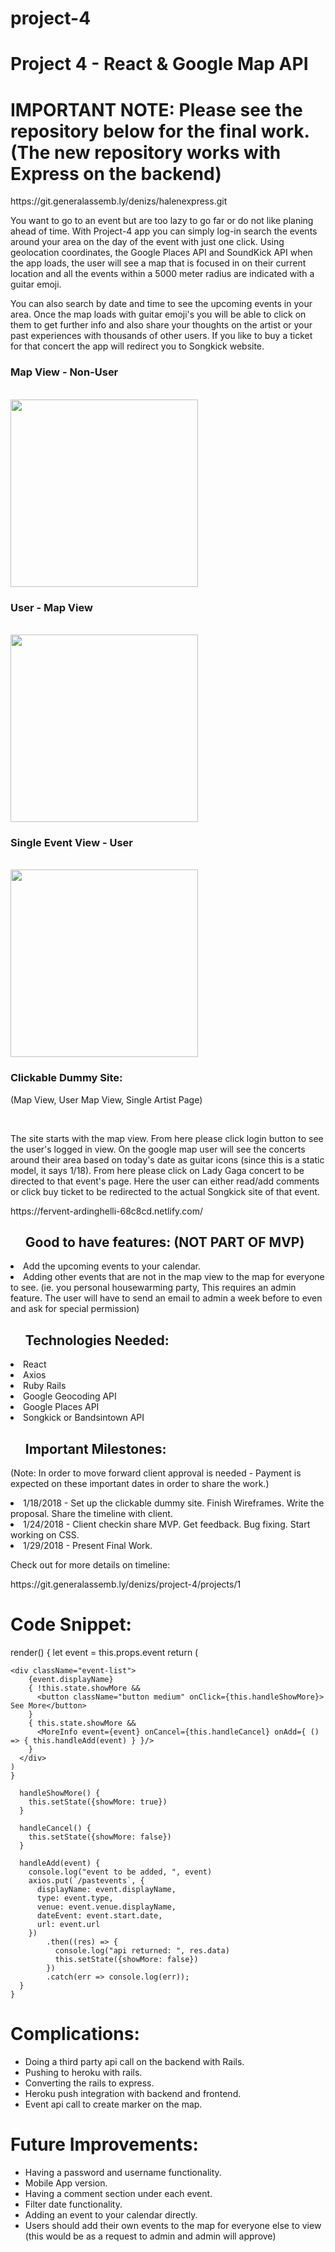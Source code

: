 # project-4

<h1>Project 4 - React &amp; Google Map API</h1>

<h1><strong>IMPORTANT NOTE: </strong> Please see the repository below for the final work. (The new repository works with Express on the backend)</h1> 
https://git.generalassemb.ly/denizs/halenexpress.git
</br>

<p>
You want to go to an event but are too lazy to go far or do not like planing ahead of time. With Project-4 app you can simply log-in search the events around your area on the day of the event with just one click. Using geolocation coordinates, the Google Places API and SoundKick API when the app loads, the user will see a map that is focused in on their current location and all the events within a 5000 meter radius are indicated with a guitar emoji. 

You can also search by date and time to see the upcoming events in your area. Once the map loads with guitar emoji's you will be able to click on them to get further info and also share your thoughts on the artist or your past experiences with thousands of other users. If you like to buy a ticket for that concert the app will redirect you to Songkick website. 
</p>
<div>
    <p>  <h3> Map View - Non-User </h3><br>
        <img src="../master/wireframes/map_view.png" width="300"/>
    </p>
    <p> <h3> User - Map View </h3> <br>
      <img src="../master/wireframes/user_mapview.png" width="300"/>
    </p>
    <p> <h3>Single Event View - User</h3> <br>
      <img src="../master/wireframes/single_viewuser.png" width="300"/>
    </p>

</div>

<h3>Clickable Dummy Site: </h3> 
<p>(Map View, User Map View, Single Artist Page)</p> <br>
<p>The site starts with the map view. From here please click login button to see the user's logged in view. On the google map user will see the concerts around their area based on today's date as guitar icons (since this is a static model, it says 1/18). From here please click on Lady Gaga concert to be directed to that event's page. Here the user can either read/add comments or click buy ticket to be redirected to the actual Songkick site of that event.</p>
https://fervent-ardinghelli-68c8cd.netlify.com/

<ul><h2>Good to have features: (NOT PART OF MVP)</h2></ul>
<li>Add the upcoming events to your calendar.</li>
<li>Adding other events that are not in the map view to the map for everyone to see. (ie. you personal housewarming party, This requires an admin feature. The user will have to send an email to admin a week before to even and ask for special permission)</li>


<ul><h2> Technologies Needed: </h2></ul>

<li>React</li> 
<li> Axios </li>
<li> Ruby Rails </li>
<li> Google Geocoding API</li>
<li> Google Places API</li>
<li> Songkick or Bandsintown API</li>



<ul><h2> Important Milestones: </h2></ul>
<p>(Note: In order to move forward client approval is needed - Payment is expected on these important dates in order to share the work.)</p>
<li>1/18/2018 - Set up the clickable dummy site. Finish Wireframes. Write the proposal. Share the timeline with client. </li>
<li>1/24/2018 - Client checkin share MVP. Get feedback. Bug fixing. Start working on CSS.</li>
<li>1/29/2018 - Present Final Work.</li>


<p> Check out for more details on timeline:</p> 
https://git.generalassemb.ly/denizs/project-4/projects/1


<h1> Code Snippet: </h1>
<p>
render() {
    let event = this.props.event
    return (

    <div className="event-list">
        {event.displayName}
        { !this.state.showMore &&
          <button className="button medium" onClick={this.handleShowMore}> See More</button>
        }
        { this.state.showMore &&
          <MoreInfo event={event} onCancel={this.handleCancel} onAdd={ () => { this.handleAdd(event) } }/>
        }
      </div>
    )
    }

      handleShowMore() {
        this.setState({showMore: true})
      }

      handleCancel() {
        this.setState({showMore: false})
      }

      handleAdd(event) {
        console.log("event to be added, ", event)
        axios.put(`/pastevents`, {
          displayName: event.displayName,
          type: event.type,
          venue: event.venue.displayName,
          dateEvent: event.start.date,
          url: event.url
        })
            .then((res) => {
              console.log("api returned: ", res.data)
              this.setState({showMore: false})
            })
            .catch(err => console.log(err));
      }
    }
</p>

<h1>Complications:</h1>
<ul>
<li>Doing a third party api call on the backend with Rails. </li>
<li>Pushing to heroku with rails.</li>
<li>Converting the rails to express.</li>
<li>Heroku push integration with backend and frontend.</li>
<li>Event api call to create marker on the map.</li>
</ul>

<h1>Future Improvements:</h1>
<ul>
<li>Having a password and username functionality. </li>
<li>Mobile App version.</li>
<li>Having a comment section under each event.</li>
<li>Filter date functionality.</li>
<li>Adding an event to your calendar directly.</li>
<li>Users should add their own events to the map for everyone else to view (this would be as a request to admin and admin will approve)</li>
</ul>

